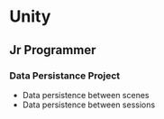 # Unity
## Jr Programmer
### Data Persistance Project
- Data  persistence between scenes 
- Data  persistence between sessions 
